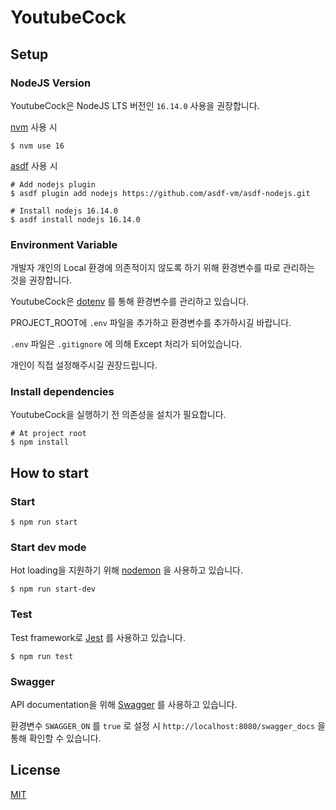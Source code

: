 # YoutubeCock

## Setup

### NodeJS Version
YoutubeCock은 NodeJS LTS 버전인 `16.14.0` 사용을 권장합니다.

[nvm](https://github.com/nvm-sh/nvm#installing-and-updating) 사용 시
```shell
$ nvm use 16
```

[asdf](https://github.com/asdf-vm/asdf) 사용 시
```shell
# Add nodejs plugin
$ asdf plugin add nodejs https://github.com/asdf-vm/asdf-nodejs.git

# Install nodejs 16.14.0
$ asdf install nodejs 16.14.0 
```

### Environment Variable
개발자 개인의 Local 환경에 의존적이지 않도록 하기 위해 환경변수를 따로 관리하는 것을 권장합니다.

YoutubeCock은 [dotenv](https://github.com/motdotla/dotenv) 를 통해 환경변수를 관리하고 있습니다.

PROJECT_ROOT에 `.env` 파일을 추가하고 환경변수를 추가하시길 바랍니다.

`.env` 파일은 `.gitignore` 에 의해 Except 처리가 되어있습니다.

개인이 직접 설정해주시길 권장드립니다.

### Install dependencies
YoutubeCock을 실행하기 전 의존성을 설치가 필요합니다.
```shell
# At project root
$ npm install
```

## How to start

### Start
```shell
$ npm run start
```

### Start dev mode
Hot loading을 지원하기 위해 [nodemon](https://github.com/remy/nodemon) 을 사용하고 있습니다.
```shell
$ npm run start-dev
```

### Test
Test framework로 [Jest](https://jestjs.io/) 를 사용하고 있습니다.
```shell
$ npm run test
```

### Swagger
API documentation을 위해 [Swagger](https://swagger.io/) 를 사용하고 있습니다.

환경변수 `SWAGGER_ON` 를 `true` 로 설정 시 `http://localhost:8080/swagger_docs` 을 통해 확인할 수 있습니다.

## License

[MIT](https://github.com/nishanths/license/blob/master/LICENSE)